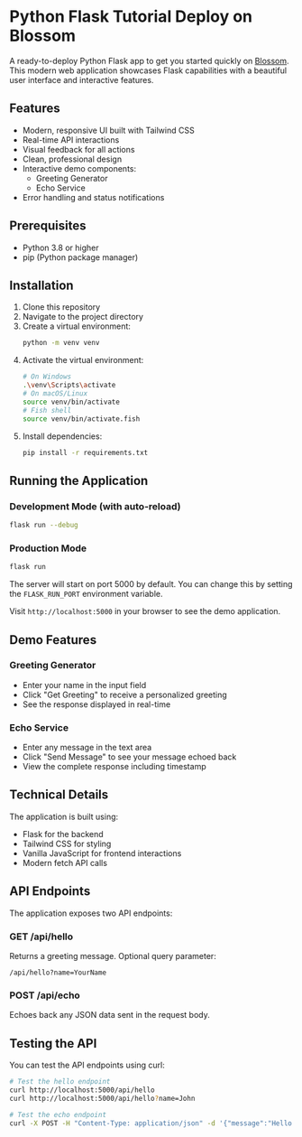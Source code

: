 # Python Flask Tutorial Deploy on Blossom

A ready-to-deploy Python Flask app to get you started quickly on [Blossom](https://blossom-cloud.com). This modern web application showcases Flask capabilities with a beautiful user interface and interactive features.

## Features

- Modern, responsive UI built with Tailwind CSS
- Real-time API interactions
- Visual feedback for all actions
- Clean, professional design
- Interactive demo components:
  - Greeting Generator
  - Echo Service
- Error handling and status notifications

## Prerequisites

- Python 3.8 or higher
- pip (Python package manager)

## Installation

1. Clone this repository
2. Navigate to the project directory
3. Create a virtual environment:
   ```bash
   python -m venv venv
   ```
4. Activate the virtual environment:
   ```bash
   # On Windows
   .\venv\Scripts\activate
   # On macOS/Linux
   source venv/bin/activate
   # Fish shell
   source venv/bin/activate.fish
   ```
5. Install dependencies:
   ```bash
   pip install -r requirements.txt
   ```

## Running the Application

### Development Mode (with auto-reload)
```bash
flask run --debug
```

### Production Mode
```bash
flask run
```

The server will start on port 5000 by default. You can change this by setting the `FLASK_RUN_PORT` environment variable.

Visit `http://localhost:5000` in your browser to see the demo application.

## Demo Features

### Greeting Generator
- Enter your name in the input field
- Click "Get Greeting" to receive a personalized greeting
- See the response displayed in real-time

### Echo Service
- Enter any message in the text area
- Click "Send Message" to see your message echoed back
- View the complete response including timestamp

## Technical Details

The application is built using:
- Flask for the backend
- Tailwind CSS for styling
- Vanilla JavaScript for frontend interactions
- Modern fetch API calls

## API Endpoints

The application exposes two API endpoints:

### GET /api/hello
Returns a greeting message. Optional query parameter:
```
/api/hello?name=YourName
```

### POST /api/echo
Echoes back any JSON data sent in the request body.

## Testing the API

You can test the API endpoints using curl:

```bash
# Test the hello endpoint
curl http://localhost:5000/api/hello
curl http://localhost:5000/api/hello?name=John

# Test the echo endpoint
curl -X POST -H "Content-Type: application/json" -d '{"message":"Hello World"}' http://localhost:5000/api/echo
```
